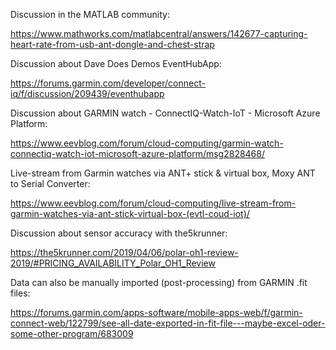 
Discussion in the MATLAB community:

https://www.mathworks.com/matlabcentral/answers/142677-capturing-heart-rate-from-usb-ant-dongle-and-chest-strap

Discussion about Dave Does Demos EventHubApp:

https://forums.garmin.com/developer/connect-iq/f/discussion/209439/eventhubapp


Discussion about GARMIN watch - ConnectIQ-Watch-IoT - Microsoft Azure Platform:

https://www.eevblog.com/forum/cloud-computing/garmin-watch-connectiq-watch-iot-microsoft-azure-platform/msg2828468/

Live-stream from Garmin watches via ANT+ stick & virtual box, Moxy ANT to Serial Converter:

https://www.eevblog.com/forum/cloud-computing/live-stream-from-garmin-watches-via-ant-stick-virtual-box-(evtl-coud-iot)/

Discussion about sensor accuracy with the5krunner:

https://the5krunner.com/2019/04/06/polar-oh1-review-2019/#PRICING_AVAILABILITY_Polar_OH1_Review

Data can also be manually imported (post-processing) from GARMIN .fit files:

https://forums.garmin.com/apps-software/mobile-apps-web/f/garmin-connect-web/122799/see-all-date-exported-in-fit-file---maybe-excel-oder-some-other-program/683009




